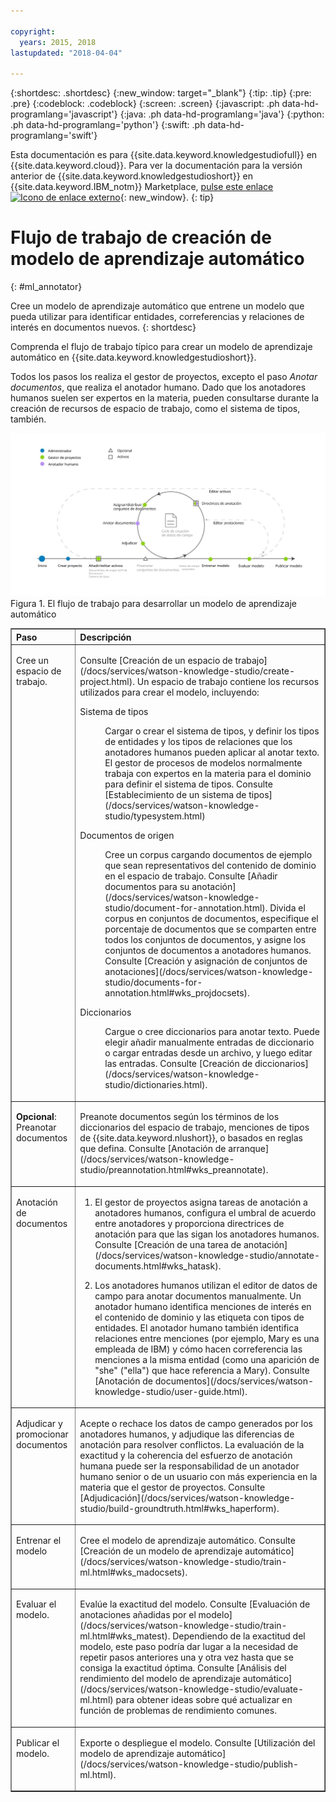 ```yaml
---

copyright:
  years: 2015, 2018
lastupdated: "2018-04-04"

---
```


{:shortdesc: .shortdesc}
{:new_window: target="_blank"}
{:tip: .tip}
{:pre: .pre}
{:codeblock: .codeblock}
{:screen: .screen}
{:javascript: .ph data-hd-programlang='javascript'}
{:java: .ph data-hd-programlang='java'}
{:python: .ph data-hd-programlang='python'}
{:swift: .ph data-hd-programlang='swift'}

Esta documentación es para {{site.data.keyword.knowledgestudiofull}} en {{site.data.keyword.cloud}}. Para ver la documentación para la versión anterior de {{site.data.keyword.knowledgestudioshort}} en {{site.data.keyword.IBM_notm}} Marketplace, [pulse este enlace ![Icono de enlace externo](../../icons/launch-glyph.svg "Icono de enlace externo")](https://console.bluemix.net/docs/services/knowledge-studio/ml-annotator.html){: new_window}.
{: tip}

# Flujo de trabajo de creación de modelo de aprendizaje automático
{: #ml_annotator}

Cree un modelo de aprendizaje automático que entrene un modelo que pueda utilizar para identificar entidades, correferencias y relaciones de interés en documentos nuevos.
{: shortdesc}

Comprenda el flujo de trabajo típico para crear un modelo de aprendizaje automático en {{site.data.keyword.knowledgestudioshort}}.

Todos los pasos los realiza el gestor de proyectos, excepto el paso *Anotar documentos*, que realiza el anotador humano. Dado que los anotadores humanos suelen ser expertos en la materia, pueden consultarse durante la creación de recursos de espacio de trabajo, como el sistema de tipos, también.

![El flujo de trabajo para desarrollar un modelo de aprendizaje automático](images/wks-checklist.svg "Muestra los pasos clave que debe realizar para crear un modelo") Figura 1. El flujo de trabajo para desarrollar un modelo de aprendizaje automático

<table cellpadding="4" cellspacing="0" summary="Creación y refinamiento de un modelo" border="1" class="simpletable"><tr class="sthead"><th valign="bottom" align="left" id="d14771e70" class="stentry thleft thbot">Paso</th>
<th valign="bottom" align="left" id="d14771e72" class="stentry thleft thbot">Descripción</th>
</tr>
<tr class="strow"><td valign="top" headers="d14771e70" class="stentry"><p class="p wrapper">Cree un espacio de trabajo. </p></td>
<td valign="top" headers="d14771e72" class="stentry"><p class="p wrapper">Consulte [Creación de un espacio de trabajo](/docs/services/watson-knowledge-studio/create-project.html). Un espacio de trabajo contiene los recursos
utilizados para crear el modelo, incluyendo:</p><dl class="dl"><dt class="dt dlterm">Sistema de tipos</dt>
<dd class="dd"><p class="p wrapper">Cargar o crear el sistema de tipos, y definir los tipos de entidades y los tipos de relaciones que los anotadores humanos
pueden aplicar al anotar texto. El gestor de procesos de modelos normalmente trabaja con expertos en la materia
para el dominio para definir el sistema de tipos. Consulte [Establecimiento de un sistema de tipos](/docs/services/watson-knowledge-studio/typesystem.html)</p></dd>
<dt class="dt dlterm">Documentos de origen</dt>
<dd class="dd"><p class="p wrapper">Cree un corpus cargando documentos de ejemplo que sean representativos del contenido de dominio
en el espacio de trabajo. Consulte [Añadir documentos para su anotación](/docs/services/watson-knowledge-studio/document-for-annotation.html). Divida el corpus en conjuntos de documentos,
especifique el porcentaje de documentos que se comparten entre todos los conjuntos de documentos, y asigne los conjuntos de documentos
a anotadores humanos. Consulte [Creación y asignación de conjuntos de anotaciones](/docs/services/watson-knowledge-studio/documents-for-annotation.html#wks_projdocsets).</p></dd>
<dt class="dt dlterm">Diccionarios</dt>
<dd class="dd"><p class="p wrapper">Cargue o cree diccionarios para anotar texto. Puede elegir añadir manualmente entradas de diccionario o cargar entradas desde un archivo, y luego editar las entradas. Consulte [Creación de diccionarios](/docs/services/watson-knowledge-studio/dictionaries.html).</p></dd>
</dl>
</td>
</tr>
<tr class="strow"><td valign="top" headers="d14771e70" class="stentry"><p class="p wrapper"><strong class="ph b">Opcional</strong>: Preanotar documentos </p></td>
<td valign="top" headers="d14771e72" class="stentry"><p class="p wrapper">Preanote documentos según los términos de los diccionarios del espacio de trabajo, menciones de tipos de {{site.data.keyword.nlushort}},
o basados en reglas que defina. Consulte [Anotación de arranque](/docs/services/watson-knowledge-studio/preannotation.html#wks_preannotate).</p></td>
</tr>
<tr class="strow"><td valign="top" headers="d14771e70" class="stentry"><p class="p wrapper">Anotación de documentos</p></td>
<td valign="top" headers="d14771e72" class="stentry"><ol class="ol"><li class="li"><p class="p wrapper">El gestor de proyectos asigna tareas de anotación a anotadores humanos, configura el umbral de acuerdo entre anotadores
y proporciona directrices de anotación para que las sigan los anotadores humanos. Consulte
[Creación de una tarea de anotación](/docs/services/watson-knowledge-studio/annotate-documents.html#wks_hatask).</p></li>
<li class="li"><p class="p wrapper">Los anotadores humanos utilizan el editor de datos de campo para anotar
documentos manualmente. Un anotador humano identifica menciones de interés en el contenido de dominio
y las etiqueta con tipos de entidades. El anotador humano también identifica relaciones entre
menciones (por ejemplo, Mary es una empleada de IBM) y cómo hacen correferencia las menciones a la misma entidad
(como una aparición de "she" ("ella") que hace referencia a Mary). Consulte [Anotación de documentos](/docs/services/watson-knowledge-studio/user-guide.html).</p></li>
</ol>
</td>
</tr>
<tr class="strow"><td valign="top" headers="d14771e70" class="stentry"><p class="p wrapper">Adjudicar y promocionar documentos</p></td>
<td valign="top" headers="d14771e72" class="stentry"><p class="p wrapper">Acepte o rechace los datos de campo generados por los anotadores humanos, y adjudique
las diferencias de anotación para resolver conflictos. La evaluación de la exactitud y la coherencia del esfuerzo
de anotación humana puede ser la responsabilidad de un anotador humano senior o de un usuario con
más experiencia en la materia que el gestor de proyectos. Consulte [Adjudicación](/docs/services/watson-knowledge-studio/build-groundtruth.html#wks_haperform).</p></td>
</tr>
<tr class="strow"><td valign="top" headers="d14771e70" class="stentry"><p class="p wrapper">Entrenar el modelo</p></td>
<td valign="top" headers="d14771e72" class="stentry"><p class="p wrapper">Cree el modelo de aprendizaje automático. Consulte [Creación de un modelo de aprendizaje automático](/docs/services/watson-knowledge-studio/train-ml.html#wks_madocsets).</p></td>
</tr>
<tr class="strow"><td valign="top" headers="d14771e70" class="stentry"><p class="p wrapper">Evaluar el modelo.</p></td>
<td valign="top" headers="d14771e72" class="stentry"><p class="p wrapper">Evalúe la exactitud del modelo. Consulte [Evaluación de anotaciones añadidas por el modelo](/docs/services/watson-knowledge-studio/train-ml.html#wks_matest). Dependiendo de la exactitud del modelo, este paso podría dar lugar a la necesidad
de repetir pasos anteriores una y otra vez hasta que se consiga la exactitud óptima. Consulte [Análisis del rendimiento del modelo de aprendizaje automático](/docs/services/watson-knowledge-studio/evaluate-ml.html) para obtener ideas sobre qué actualizar en función de problemas de rendimiento comunes.</p></td>
</tr>
<tr class="strow"><td valign="top" headers="d14771e70" class="stentry"><p class="p wrapper">Publicar el modelo.</p></td>
<td valign="top" headers="d14771e72" class="stentry"><p class="p wrapper">Exporte o despliegue el modelo. Consulte [Utilización del modelo de aprendizaje automático](/docs/services/watson-knowledge-studio/publish-ml.html).</p></td>
</tr>
</table>
